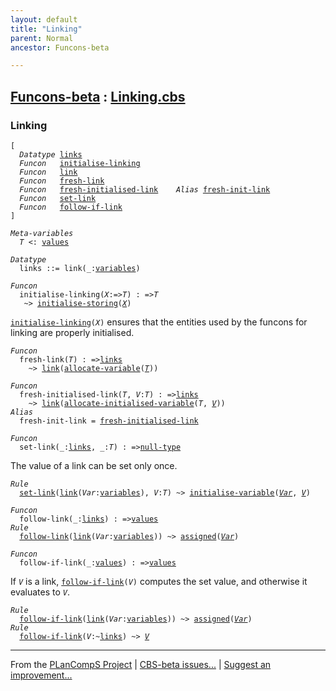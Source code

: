 ```yaml
---
layout: default
title: "Linking"
parent: Normal
ancestor: Funcons-beta

---
```


[Funcons-beta] : [Linking.cbs]
-----------------------------

### Linking

<div class="highlighter-rouge"><pre class="highlight"><code>[
  <i class="keyword">Datatype</i> <span class="name"><a href="#Name_links">links</a></span>
  <i class="keyword">Funcon</i>   <span class="name"><a href="#Name_initialise-linking">initialise-linking</a></span>
  <i class="keyword">Funcon</i>   <span class="name"><a href="#Name_link">link</a></span>
  <i class="keyword">Funcon</i>   <span class="name"><a href="#Name_fresh-link">fresh-link</a></span>
  <i class="keyword">Funcon</i>   <span class="name"><a href="#Name_fresh-initialised-link">fresh-initialised-link</a></span>    <i class="keyword">Alias</i> <span class="name"><a href="#Name_fresh-init-link">fresh-init-link</a></span>
  <i class="keyword">Funcon</i>   <span class="name"><a href="#Name_set-link">set-link</a></span>
  <i class="keyword">Funcon</i>   <span class="name"><a href="#Name_follow-if-link">follow-if-link</a></span>
]</code></pre></div>



<div class="highlighter-rouge"><pre class="highlight"><code><i class="keyword">Meta-variables</i>
  <span id="PartVariable_T"><i class="var">T</i></span> <: <span class="name"><a href="../../../Values/Value-Types/index.html#Name_values">values</a></span></code></pre></div>



<div class="highlighter-rouge"><pre class="highlight"><code><i class="keyword">Datatype</i>
  <span class="name"><span id="Name_links">links</span></span> ::= <span id="Name_link">link</span>(_:<span class="name"><a href="../Storing/index.html#Name_variables">variables</a></span>)</code></pre></div>



<div class="highlighter-rouge"><pre class="highlight"><code><i class="keyword">Funcon</i>
  <span class="name"><span id="Name_initialise-linking">initialise-linking</span></span>(<span id="Variable84_X"><i class="var">X</i></span>:=><span id="Variable89_T"><i class="var">T</i></span>) : =><span id="Variable104_T"><i class="var">T</i></span>
   ~> <span class="name"><a href="../Storing/index.html#Name_initialise-storing">initialise-storing</a></span>(<a href="#Variable84_X"><i class="var">X</i></a>)</code></pre></div>


  <code><span class="name"><a href="#Name_initialise-linking">initialise-linking</a></span>(<i class="var">X</i>)</code> ensures that the entities used by the funcons for
  linking are properly initialised.



<div class="highlighter-rouge"><pre class="highlight"><code><i class="keyword">Funcon</i>
  <span class="name"><span id="Name_fresh-link">fresh-link</span></span>(<span id="Variable152_T"><i class="var">T</i></span>) : =><span class="name"><a href="#Name_links">links</a></span>
    ~> <span class="name"><a href="#Name_link">link</a></span>(<span class="name"><a href="../Storing/index.html#Name_allocate-variable">allocate-variable</a></span>(<a href="#Variable152_T"><i class="var">T</i></a>))</code></pre></div>

<div class="highlighter-rouge"><pre class="highlight"><code><i class="keyword">Funcon</i>
  <span class="name"><span id="Name_fresh-initialised-link">fresh-initialised-link</span></span>(<span id="Variable190_T"><i class="var">T</i></span>, <span id="Variable196_V"><i class="var">V</i></span>:<span id="Variable200_T"><i class="var">T</i></span>) : =><span class="name"><a href="#Name_links">links</a></span>
    ~> <span class="name"><a href="#Name_link">link</a></span>(<span class="name"><a href="../Storing/index.html#Name_allocate-initialised-variable">allocate-initialised-variable</a></span>(<i class="var">T</i>, <a href="#Variable196_V"><i class="var">V</i></a>))
<i class="keyword">Alias</i>
  <span class="name"><span id="Name_fresh-init-link">fresh-init-link</span></span> = <span class="name"><a href="#Name_fresh-initialised-link">fresh-initialised-link</a></span></code></pre></div>



<div class="highlighter-rouge"><pre class="highlight"><code><i class="keyword">Funcon</i>
  <span class="name"><span id="Name_set-link">set-link</span></span>(_:<span class="name"><a href="#Name_links">links</a></span>, _:<span id="Variable261_T"><i class="var">T</i></span>) : =><span class="name"><a href="../../../Values/Primitive/Null/index.html#Name_null-type">null-type</a></span></code></pre></div>

  The value of a link can be set only once.

<div class="highlighter-rouge"><pre class="highlight"><code><i class="keyword">Rule</i>
  <span class="name"><a href="#Name_set-link">set-link</a></span>(<span class="name"><a href="#Name_link">link</a></span>(<span id="Variable289_Var"><i class="var">Var</i></span>:<span class="name"><a href="../Storing/index.html#Name_variables">variables</a></span>), <span id="Variable303_V"><i class="var">V</i></span>:<i class="var">T</i>) ~> <span class="name"><a href="../Storing/index.html#Name_initialise-variable">initialise-variable</a></span>(<a href="#Variable289_Var"><i class="var">Var</i></a>, <a href="#Variable303_V"><i class="var">V</i></a>)</code></pre></div>

<div class="highlighter-rouge"><pre class="highlight"><code><i class="keyword">Funcon</i>
  <span class="name"><span id="Name_follow-link">follow-link</span></span>(_:<span class="name"><a href="#Name_links">links</a></span>) : =><span class="name"><a href="../../../Values/Value-Types/index.html#Name_values">values</a></span>
<i class="keyword">Rule</i>
  <span class="name"><a href="#Name_follow-link">follow-link</a></span>(<span class="name"><a href="#Name_link">link</a></span>(<span id="Variable364_Var"><i class="var">Var</i></span>:<span class="name"><a href="../Storing/index.html#Name_variables">variables</a></span>)) ~> <span class="name"><a href="../Storing/index.html#Name_assigned">assigned</a></span>(<a href="#Variable364_Var"><i class="var">Var</i></a>)</code></pre></div>



<div class="highlighter-rouge"><pre class="highlight"><code><i class="keyword">Funcon</i>
  <span class="name"><span id="Name_follow-if-link">follow-if-link</span></span>(_:<span class="name"><a href="../../../Values/Value-Types/index.html#Name_values">values</a></span>) : =><span class="name"><a href="../../../Values/Value-Types/index.html#Name_values">values</a></span></code></pre></div>

  If <code><i class="var">V</i></code> is a link, <code><span class="name"><a href="#Name_follow-if-link">follow-if-link</a></span>(<i class="var">V</i>)</code> computes the set value, and
  otherwise it evaluates to <code><i class="var">V</i></code>.

<div class="highlighter-rouge"><pre class="highlight"><code><i class="keyword">Rule</i>
  <span class="name"><a href="#Name_follow-if-link">follow-if-link</a></span>(<span class="name"><a href="#Name_link">link</a></span>(<span id="Variable473_Var"><i class="var">Var</i></span>:<span class="name"><a href="../Storing/index.html#Name_variables">variables</a></span>)) ~> <span class="name"><a href="../Storing/index.html#Name_assigned">assigned</a></span>(<a href="#Variable473_Var"><i class="var">Var</i></a>)
<i class="keyword">Rule</i>
  <span class="name"><a href="#Name_follow-if-link">follow-if-link</a></span>(<span id="Variable509_V"><i class="var">V</i></span>:~<span class="name"><a href="#Name_links">links</a></span>) ~> <a href="#Variable509_V"><i class="var">V</i></a></code></pre></div>



____

From the [PLanCompS Project] | [CBS-beta issues...] | [Suggest an improvement...]

[Linking.cbs]: Linking.cbs 
  "CBS SOURCE FILE"
[Funcons-beta]: /CBS-beta/docs/Funcons-beta
  "FUNCONS-BETA"
[Unstable-Funcons-beta]: /CBS-beta/docs/Unstable-Funcons-beta
  "UNSTABLE-FUNCONS-BETA"
[Languages-beta]: /CBS-beta/docs/Languages-beta
  "LANGUAGES-BETA"
[Unstable-Languages-beta]: /CBS-beta/docs/Unstable-Languages-beta
  "UNSTABLE-LANGUAGES-BETA"
[CBS-beta]: /CBS-beta "CBS-BETA"
[PLanCompS Project]: https://plancomps.github.io
  "PROGRAMMING LANGUAGE COMPONENTS AND SPECIFICATIONS PROJECT HOME PAGE"
[CBS-beta issues...]: https://github.com/plancomps/CBS-beta/issues
  "CBS-BETA ISSUE REPORTS ON GITHUB"
[Suggest an improvement...]: mailto:plancomps@gmail.com?Subject=CBS-beta%20-%20comment&Body=Re%3A%20CBS-beta%20specification%20at%20Computations/Normal/Linking/Linking.cbs%0A%0AComment/Query/Issue/Suggestion%3A%0A%0A%0ASignature%3A%0A 
  "GENERATE AN EMAIL TEMPLATE"

